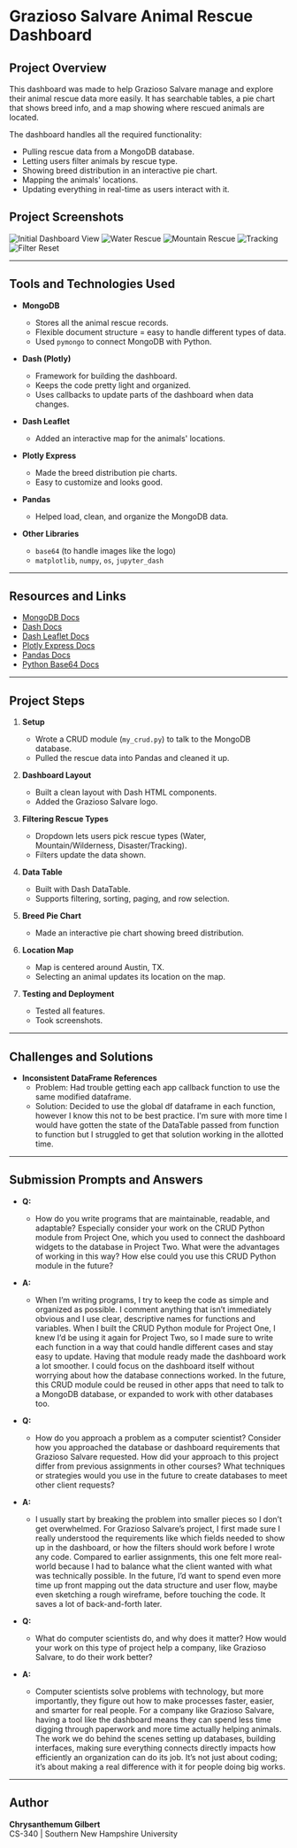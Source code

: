 # Grazioso Salvare Animal Rescue Dashboard

## Project Overview
This dashboard was made to help Grazioso Salvare manage and explore their animal rescue data more easily. It has searchable tables, a pie chart that shows breed info, and a map showing where rescued animals are located.

The dashboard handles all the required functionality:

- Pulling rescue data from a MongoDB database.
- Letting users filter animals by rescue type.
- Showing breed distribution in an interactive pie chart.
- Mapping the animals' locations.
- Updating everything in real-time as users interact with it.

## Project Screenshots

![Initial Dashboard View](screenshots/initial_project_state.png)
![Water Rescue](screenshots/water_rescue.png)
![Mountain Rescue](screenshots/mountain_rescue.png)
![Tracking](screenshots/tracking.png)
![Filter Reset](screenshots/filter_reset.png)

---

## Tools and Technologies Used

- **MongoDB**  
  - Stores all the animal rescue records.
  - Flexible document structure = easy to handle different types of data.
  - Used `pymongo` to connect MongoDB with Python.

- **Dash (Plotly)**  
  - Framework for building the dashboard.
  - Keeps the code pretty light and organized.
  - Uses callbacks to update parts of the dashboard when data changes.

- **Dash Leaflet**  
  - Added an interactive map for the animals' locations.

- **Plotly Express**  
  - Made the breed distribution pie charts.
  - Easy to customize and looks good.

- **Pandas**  
  - Helped load, clean, and organize the MongoDB data.

- **Other Libraries**  
  - `base64` (to handle images like the logo)
  - `matplotlib`, `numpy`, `os`, `jupyter_dash`

---

## Resources and Links
- [MongoDB Docs](https://www.mongodb.com/docs/)
- [Dash Docs](https://dash.plotly.com/)
- [Dash Leaflet Docs](https://dash-leaflet.herokuapp.com/)
- [Plotly Express Docs](https://plotly.com/python/plotly-express/)
- [Pandas Docs](https://pandas.pydata.org/docs/)
- [Python Base64 Docs](https://docs.python.org/3/library/base64.html)

---

## Project Steps

1. **Setup**  
   - Wrote a CRUD module (`my_crud.py`) to talk to the MongoDB database.
   - Pulled the rescue data into Pandas and cleaned it up.

2. **Dashboard Layout**  
   - Built a clean layout with Dash HTML components.
   - Added the Grazioso Salvare logo.

3. **Filtering Rescue Types**  
   - Dropdown lets users pick rescue types (Water, Mountain/Wilderness, Disaster/Tracking).
   - Filters update the data shown.

4. **Data Table**  
   - Built with Dash DataTable.
   - Supports filtering, sorting, paging, and row selection.

5. **Breed Pie Chart**  
   - Made an interactive pie chart showing breed distribution.

6. **Location Map**  
   - Map is centered around Austin, TX.
   - Selecting an animal updates its location on the map.

7. **Testing and Deployment**  
   - Tested all features.
   - Took screenshots.

---

## Challenges and Solutions

- **Inconsistent DataFrame References**  
  - Problem: Had trouble getting each app callback function to use the same modified dataframe.
  - Solution: Decided to use the global df dataframe in each function, however I know this not to be best practice. I'm sure with more time I would have gotten the state of the DataTable passed from function to function but I struggled to get that solution working in the allotted time.

---
## Submission Prompts and Answers

- **Q:**
  - How do you write programs that are maintainable, readable, and adaptable? Especially consider your work on the CRUD Python module from Project One, which you used to connect the dashboard widgets to the database in Project Two. What were the advantages of working in this way? How else could you use this CRUD Python module in the future?
- **A:**
  - When I’m writing programs, I try to keep the code as simple and organized as possible. I comment anything that isn’t immediately obvious and I use clear, descriptive names for functions and variables. When I built the CRUD Python module for Project One, I knew I’d be using it again for Project Two, so I made sure to write each function in a way that could handle different cases and stay easy to update. Having that module ready made the dashboard work a lot smoother. I could focus on the dashboard itself without worrying about how the database connections worked. In the future, this CRUD module could be reused in other apps that need to talk to a MongoDB database, or expanded to work with other databases too.

- **Q:**
  - How do you approach a problem as a computer scientist? Consider how you approached the database or dashboard requirements that Grazioso Salvare requested. How did your approach to this project differ from previous assignments in other courses? What techniques or strategies would you use in the future to create databases to meet other client requests?
- **A:**
  - I usually start by breaking the problem into smaller pieces so I don’t get overwhelmed. For Grazioso Salvare’s project, I first made sure I really understood the requirements like which fields needed to show up in the dashboard, or how the filters should work before I wrote any code. Compared to earlier assignments, this one felt more real-world because I had to balance what the client wanted with what was technically possible. In the future, I’d want to spend even more time up front mapping out the data structure and user flow, maybe even sketching a rough wireframe, before touching the code. It saves a lot of back-and-forth later.

- **Q:**
  - What do computer scientists do, and why does it matter? How would your work on this type of project help a company, like Grazioso Salvare, to do their work better?
- **A:**
  - Computer scientists solve problems with technology, but more importantly, they figure out how to make processes faster, easier, and smarter for real people. For a company like Grazioso Salvare, having a tool like the dashboard means they can spend less time digging through paperwork and more time actually helping animals. The work we do behind the scenes setting up databases, building interfaces, making sure everything connects directly impacts how efficiently an organization can do its job. It’s not just about coding; it’s about making a real difference with it for people doing big works.

---

## Author
**Chrysanthemum Gilbert**  
CS-340 | Southern New Hampshire University
